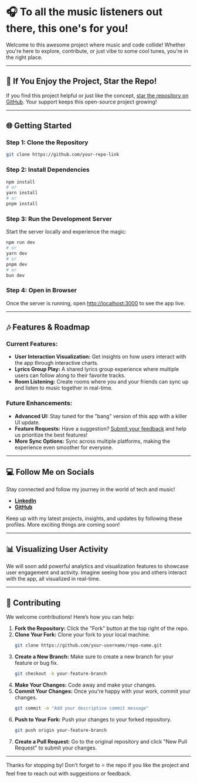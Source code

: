 
# 🎧 To all the music listeners out there, this one's for you!

Welcome to this awesome project where music and code collide! Whether you're here to explore, contribute, or just vibe to some cool tunes, you're in the right place.

---

## 🌟 If You Enjoy the Project, Star the Repo!
If you find this project helpful or just like the concept,  [star the repository on GitHub](https://github.com/your-repo-link). Your support keeps this open-source project growing!

---

## 🌐 Getting Started

### Step 1: Clone the Repository
```bash
git clone https://github.com/your-repo-link
```

### Step 2: Install Dependencies
```bash
npm install
# or
yarn install
# or
pnpm install
```

### Step 3: Run the Development Server
Start the server locally and experience the magic:

```bash
npm run dev
# or
yarn dev
# or
pnpm dev
# or
bun dev
```

### Step 4: Open in Browser
Once the server is running, open [http://localhost:3000](http://localhost:3000) to see the app live.

---

## 🎶 Features & Roadmap

### Current Features:
- **User Interaction Visualization:** Get insights on how users interact with the app through interactive charts.
- **Lyrics Group Play:** A shared lyrics group experience where multiple users can follow along to their favorite tracks.
- **Room Listening:** Create rooms where you and your friends can sync up and listen to music together in real-time.

### Future Enhancements:
- **Advanced UI:** Stay tuned for the "bang" version of this app with a killer UI update.
- **Feature Requests:** Have a suggestion? [Submit your feedback](https://trello.com/your-feedback-board) and help us prioritize the best features!
- **More Sync Options:** Sync across multiple platforms, making the experience even smoother for everyone.

---

## 💻 Follow Me on Socials

Stay connected and follow my journey in the world of tech and music!

- **[LinkedIn](https://www.linkedin.com/in/suraj-sharma-239894223/)**
- **[GitHub](https://github.com/SURAJ-SHARMA27)**

Keep up with my latest projects, insights, and updates by following these profiles. More exciting things are coming soon!

---

## 📊 Visualizing User Activity

We will soon add powerful analytics and visualization features to showcase user engagement and activity. Imagine seeing how you and others interact with the app, all visualized in real-time.

---



## 🤝 Contributing

We welcome contributions! Here’s how you can help:

1. **Fork the Repository:** Click the "Fork" button at the top right of the repo.
2. **Clone Your Fork:** Clone your fork to your local machine.
   ```bash
   git clone https://github.com/your-username/repo-name.git
   ```
3. **Create a New Branch:** Make sure to create a new branch for your feature or bug fix.
   ```bash
   git checkout -b your-feature-branch
   ```
4. **Make Your Changes:** Code away and make your changes.
5. **Commit Your Changes:** Once you're happy with your work, commit your changes.
   ```bash
   git commit -m "Add your descriptive commit message"
   ```
6. **Push to Your Fork:** Push your changes to your forked repository.
   ```bash
   git push origin your-feature-branch
   ```
7. **Create a Pull Request:** Go to the original repository and click "New Pull Request" to submit your changes.

---

Thanks for stopping by! Don’t forget to ⭐️ the repo if you like the project and feel free to reach out with suggestions or feedback.
